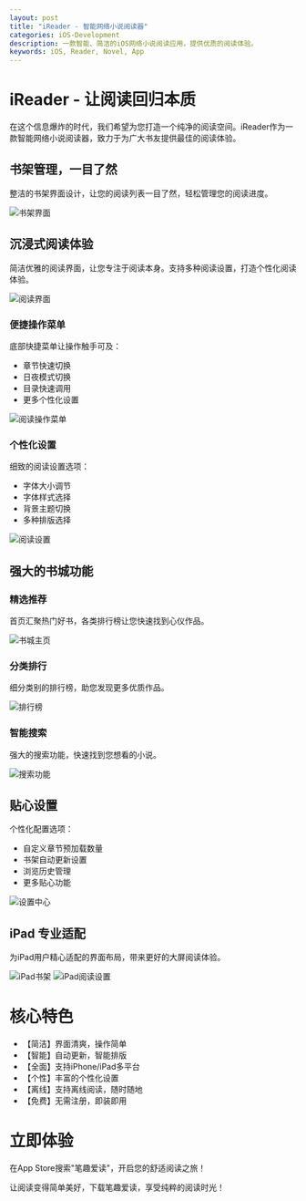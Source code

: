 ```yaml
---
layout: post
title: "iReader - 智能网络小说阅读器"
categories: iOS-Development
description: 一款智能、简洁的iOS网络小说阅读应用，提供优质的阅读体验。
keywords: iOS, Reader, Novel, App
---
```


# iReader - 让阅读回归本质

在这个信息爆炸的时代，我们希望为您打造一个纯净的阅读空间。iReader作为一款智能网络小说阅读器，致力于为广大书友提供最佳的阅读体验。

## 书架管理，一目了然

整洁的书架界面设计，让您的阅读列表一目了然，轻松管理您的阅读进度。

![书架界面](../images/posts/2024-12-26-iReader/book_library.png)

## 沉浸式阅读体验

简洁优雅的阅读界面，让您专注于阅读本身。支持多种阅读设置，打造个性化阅读体验。

![阅读界面](../images/posts/2024-12-26-iReader/book_reading.png)

### 便捷操作菜单

底部快捷菜单让操作触手可及：
- 章节快速切换
- 日夜模式切换
- 目录快速调用
- 更多个性化设置

![阅读操作菜单](../images/posts/2024-12-26-iReader/book_option.png)

### 个性化设置

细致的阅读设置选项：
- 字体大小调节
- 字体样式选择
- 背景主题切换
- 多种排版选择

![阅读设置](../images/posts/2024-12-26-iReader/book_reading_options2.png)

## 强大的书城功能

### 精选推荐
首页汇聚热门好书，各类排行榜让您快速找到心仪作品。

![书城主页](../images/posts/2024-12-26-iReader/book_store_main.png)

### 分类排行
细分类别的排行榜，助您发现更多优质作品。

![排行榜](../images/posts/2024-12-26-iReader/book_store_rank.png)

### 智能搜索
强大的搜索功能，快速找到您想看的小说。

![搜索功能](../images/posts/2024-12-26-iReader/book_store_search.png)

## 贴心设置

个性化配置选项：
- 自定义章节预加载数量
- 书架自动更新设置
- 浏览历史管理
- 更多贴心功能

![设置中心](../images/posts/2024-12-26-iReader/settings_main.png)

## iPad 专业适配

为iPad用户精心适配的界面布局，带来更好的大屏阅读体验。

![iPad书架](../images/posts/2024-12-26-iReader/ipad_book_library.png)
![iPad阅读设置](../images/posts/2024-12-26-iReader/ipad_book_reading_options.png)

# 核心特色

- 【简洁】界面清爽，操作简单
- 【智能】自动更新，智能排版
- 【全面】支持iPhone/iPad多平台
- 【个性】丰富的个性化设置
- 【离线】支持离线阅读，随时随地
- 【免费】无需注册，即装即用

# 立即体验

在App Store搜索"笔趣爱读"，开启您的舒适阅读之旅！

让阅读变得简单美好，下载笔趣爱读，享受纯粹的阅读时光！
